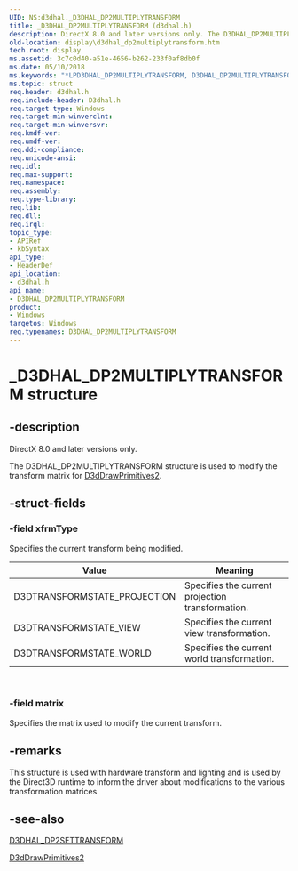 ```yaml
---
UID: NS:d3dhal._D3DHAL_DP2MULTIPLYTRANSFORM
title: _D3DHAL_DP2MULTIPLYTRANSFORM (d3dhal.h)
description: DirectX 8.0 and later versions only. The D3DHAL_DP2MULTIPLYTRANSFORM structure is used to modify the transform matrix for D3dDrawPrimitives2.
old-location: display\d3dhal_dp2multiplytransform.htm
tech.root: display
ms.assetid: 3c7c0d40-a51e-4656-b262-233f0af8db0f
ms.date: 05/10/2018
ms.keywords: "*LPD3DHAL_DP2MULTIPLYTRANSFORM, D3DHAL_DP2MULTIPLYTRANSFORM, D3DHAL_DP2MULTIPLYTRANSFORM structure [Display Devices], LPD3DHAL_DP2MULTIPLYTRANSFORM, LPD3DHAL_DP2MULTIPLYTRANSFORM structure pointer [Display Devices], _D3DHAL_DP2MULTIPLYTRANSFORM, d3dhal/D3DHAL_DP2MULTIPLYTRANSFORM, d3dhal/LPD3DHAL_DP2MULTIPLYTRANSFORM, d3dstrct_5091bd4f-cace-4f31-8849-8f6ee65c7ec1.xml, display.d3dhal_dp2multiplytransform"
ms.topic: struct
req.header: d3dhal.h
req.include-header: D3dhal.h
req.target-type: Windows
req.target-min-winverclnt: 
req.target-min-winversvr: 
req.kmdf-ver: 
req.umdf-ver: 
req.ddi-compliance: 
req.unicode-ansi: 
req.idl: 
req.max-support: 
req.namespace: 
req.assembly: 
req.type-library: 
req.lib: 
req.dll: 
req.irql: 
topic_type:
- APIRef
- kbSyntax
api_type:
- HeaderDef
api_location:
- d3dhal.h
api_name:
- D3DHAL_DP2MULTIPLYTRANSFORM
product:
- Windows
targetos: Windows
req.typenames: D3DHAL_DP2MULTIPLYTRANSFORM
---
```


# _D3DHAL_DP2MULTIPLYTRANSFORM structure


## -description



   DirectX 8.0 and later versions only.
   

The D3DHAL_DP2MULTIPLYTRANSFORM structure is used to modify the transform matrix for <a href="https://msdn.microsoft.com/6128ff7a-0d2c-48df-8b5e-cab33c5a74f5">D3dDrawPrimitives2</a>.


## -struct-fields




### -field xfrmType

Specifies the current transform being modified.

|Value|Meaning|
|--- |--- |
|D3DTRANSFORMSTATE_PROJECTION|Specifies the current projection transformation.|
|D3DTRANSFORMSTATE_VIEW|Specifies the current view transformation.|
|D3DTRANSFORMSTATE_WORLD|Specifies the current world transformation.|
 


### -field matrix

Specifies the matrix used to modify the current transform.


## -remarks



This structure is used with hardware transform and lighting and is used by the Direct3D runtime to inform the driver about modifications to the various transformation matrices.




## -see-also




<a href="https://msdn.microsoft.com/library/windows/hardware/ff545823">D3DHAL_DP2SETTRANSFORM</a>



<a href="https://msdn.microsoft.com/6128ff7a-0d2c-48df-8b5e-cab33c5a74f5">D3dDrawPrimitives2</a>
 

 

